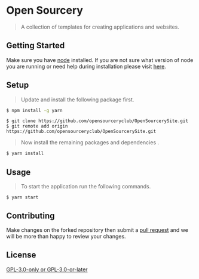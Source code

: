 #  Open Sourcery
> A collection of templates for creating applications and websites.
## Getting Started

Make sure you have [node](https://nodejs.org/en/download/) installed. If you are not sure what version of node you are running or need help during installation please visit [here](https://nodejs.org/en/download/package-manager/). 

## Setup
> Update and install the following package first.
``` bash
$ npm install -g yarn
```
``` shell 
$ git clone https://github.com/opensourceryclub/OpenSourcerySite.git
$ git remote add origin https://github.com/opensourceryclub/OpenSourcerySite.git
```
> Now install the remaining packages and dependencies .
``` bash
$ yarn install
```
## Usage
>To start the application run the following commands.
``` shell
$ yarn start
```
## Contributing
Make changes on the forked repository then submit a [pull request](https://github.com/opensourceryclub/OpenSourcerySite/pulls) and we will be more than happy to review your changes.

## License
[GPL-3.0-only or GPL-3.0-or-later
](https://raw.githubusercontent.com/opensourceryclub/OpenSourcerySite/dev/LICENSE)